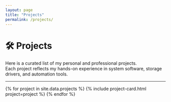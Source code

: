 ```yaml
---
layout: page
title: "Projects"
permalink: /projects/
---
```


# 🛠 Projects

Here is a curated list of my personal and professional projects.  
Each project reflects my hands-on experience in system software, storage drivers, and automation tools.

---

{% for project in site.data.projects %}
  {% include project-card.html project=project %}
{% endfor %}
